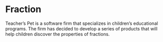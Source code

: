 # Fraction
Teacher’s Pet is a software firm that specializes in children’s educational programs. The firm has decided to develop a series of products that will help children discover the properties of fractions.
